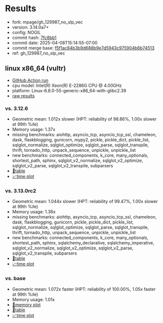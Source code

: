 # Results

- fork: mpage/gh_129987_no_slp_vec
- version: 3.14.0a7+
- config: NOGIL
- commit hash: [7fc8bb1](https://github.com/mpage/cpython/commit/7fc8bb1)
- commit date: 2025-04-08T15:14:55-07:00
- commit merge base: [f5f1ac84b3b9d688b9e7d5943c975904b6b74513](https://github.com/python/cpython/commit/f5f1ac84b3b9d688b9e7d5943c975904b6b74513)
- ref: gh_129987_no_slp_vec

## linux x86_64 (vultr)

- [GitHub Action run](https://github.com/facebookexperimental/free-threading-benchmarking/actions/runs/14344637393)
- cpu model: Intel(R) Xeon(R) E-2286G CPU @ 4.00GHz
- platform: Linux-6.8.0-55-generic-x86_64-with-glibc2.39
- [raw results](bm-20250408-vultr-x86_64-mpage-gh_129987_no_slp_vec-3.14.0a7%2B-7fc8bb1.json)

### vs. 3.12.6

- Geometric mean: 1.012x slower (HPT: reliability of 98.86%, 1.00x slower at 99th %ile)
- Memory usage: 1.37x
- missing benchmarks: aiohttp, asyncio_tcp, asyncio_tcp_ssl, chameleon, dask, flaskblogging, gunicorn, mypy2, pickle, pickle_dict, pickle_list, sqlglot_normalize, sqlglot_optimize, sqlglot_parse, sqlglot_transpile, thrift, tornado_http, unpack_sequence, unpickle, unpickle_list
- new benchmarks: connected_components, k_core, many_optionals, shortest_path, sphinx, sqlglot_v2_normalize, sqlglot_v2_optimize, sqlglot_v2_parse, sqlglot_v2_transpile, subparsers
- [📄table](bm-20250408-vultr-x86_64-mpage-gh_129987_no_slp_vec-3.14.0a7%2B-7fc8bb1-vs-3.12.6.md)
- [📈time plot](bm-20250408-vultr-x86_64-mpage-gh_129987_no_slp_vec-3.14.0a7%2B-7fc8bb1-vs-3.12.6.svg)

### vs. 3.13.0rc2

- Geometric mean: 1.044x slower (HPT: reliability of 99.47%, 1.00x slower at 99th %ile)
- Memory usage: 1.36x
- missing benchmarks: aiohttp, asyncio_tcp, asyncio_tcp_ssl, chameleon, dask, flaskblogging, gunicorn, pickle, pickle_dict, pickle_list, sqlglot_normalize, sqlglot_optimize, sqlglot_parse, sqlglot_transpile, thrift, tornado_http, unpack_sequence, unpickle, unpickle_list
- new benchmarks: connected_components, k_core, many_optionals, shortest_path, sphinx, sqlalchemy_declarative, sqlalchemy_imperative, sqlglot_v2_normalize, sqlglot_v2_optimize, sqlglot_v2_parse, sqlglot_v2_transpile, subparsers
- [📄table](bm-20250408-vultr-x86_64-mpage-gh_129987_no_slp_vec-3.14.0a7%2B-7fc8bb1-vs-3.13.0rc2.md)
- [📈time plot](bm-20250408-vultr-x86_64-mpage-gh_129987_no_slp_vec-3.14.0a7%2B-7fc8bb1-vs-3.13.0rc2.svg)

### vs. base

- Geometric mean: 1.072x faster (HPT: reliability of 100.00%, 1.05x faster at 99th %ile)
- Memory usage: 1.01x
- [🧠memory plot](bm-20250408-vultr-x86_64-mpage-gh_129987_no_slp_vec-3.14.0a7%2B-7fc8bb1-vs-base-mem.svg)
- [📄table](bm-20250408-vultr-x86_64-mpage-gh_129987_no_slp_vec-3.14.0a7%2B-7fc8bb1-vs-base.md)
- [📈time plot](bm-20250408-vultr-x86_64-mpage-gh_129987_no_slp_vec-3.14.0a7%2B-7fc8bb1-vs-base.svg)


